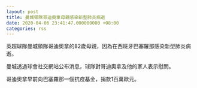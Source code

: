 ```yaml
---
layout: post
title: 曼城領隊哥迪奧拿母親感染新型肺炎病逝
date: 2020-04-06 23:41:47.000000000 +08:00
categories: rss
---
```


英超球隊曼城領隊哥迪奧拿的82歲母親，因為在西班牙巴塞羅那感染新型肺炎病逝。

曼城透過球會社交網站公布消息，球隊對哥迪奧拿及他的家人表示慰問。

哥迪奧拿早前向巴塞羅那一個抗疫基金，捐款1百萬歐元。
